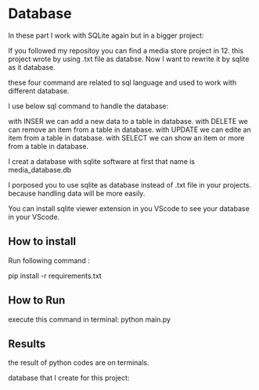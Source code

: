 
# Database
In these part I work with SQLite again but in a bigger project:

If you followed my repositoy you can find a media store project in 12.
this project wrote by using .txt file as databse. Now I want to rewrite it by sqlite as it database.

these four command are related to sql language and used to work with different database.

I use below sql command to handle the database:

with INSER we can add a new data to a table in database.
with DELETE we can remove an item from a table in database.
with UPDATE we can edite an item from a table in database.
with SELECT we can show an item or more from a table in database.

I creat a database with sqlite software at first that name is media_database.db

I porposed you to use sqlite as database instead of .txt file in your projects. because handling data will be more easily.

You can install sqlite viewer extension in you VScode to see your database in  your VScode.

## How to install

Run following command :

pip install -r requirements.txt


## How to Run
execute this command in terminal:
python main.py


## Results

the result of python codes are on terminals.





database that I create for this project:

















